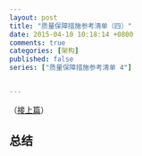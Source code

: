 ```yaml
---
layout: post
title: "质量保障措施参考清单（四）"
date: 2015-04-10 10:18:14 +0800
comments: true
categories: [架构]
published: false
series: ["质量保障措施参考清单 4"]


---
```



（[接上篇](/blog/2015/04/10/resilient3/)）

<!-- more -->

 

## 总结











